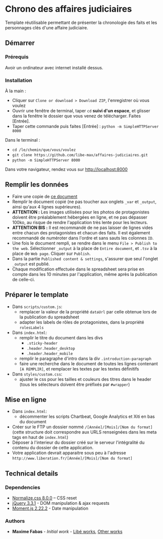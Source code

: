 # Chrono des affaires judiciaires

Template réutilisable permettant de présenter la chronologie des faits et les personnages clés d'une affaire judiciaire.

## Démarrer

### Prérequis

Avoir un ordinateur avec internet installé dessus.

### Installation

À la main :
- Cliquer sur `Clone or download > Download ZIP`, l'enregistrer où vous voulez
- Ouvrir une fenêtre de terminal, taper `cd` **suivi d'un espace**, et glisser dans la fenêtre le dossier que vous venez de télécharger. Faites [Entrée].
- Taper cette commande puis faites [Entrée] : `python -m SimpleHTTPServer 8000`

Dans le terminal :
- `cd /le/chemin/que/vous/voulez`
- `git clone https://github.com/libe-max/affaires-judiciaires.git`
- `python -m SimpleHTTPServer 8000`

Dans votre navigateur, rendez vous sur [http://localhost:8000](http://localhost:8000)

## Remplir les données

- Faire une copie de [ce document](https://docs.google.com/spreadsheets/d/15Z9IKSSp8nuG6DVWsJy9FpHNt0EvqdIhz0T8u0CnZZM/edit?usp=sharing)
- Remplir le document copié (ne pas toucher aux onglets `_var` et `_output`, ainsi qu'aux 4 lignes supérieures).
- **ATTENTION :** Les images utilisées pour les photos de protagonistes doivent être préalablement hébergées en ligne, et ne pas dépasser 100ko, au risque de rendre l'application très lente pour les lecteurs.
- **ATTENTION BIS :** Il est recommandé de ne pas laisser de lignes vides entre chacun des protagonistes et chacun des faits. Il est également recommandé de numéroter dans l'ordre et sans sauts les colonnes `ID`.
- Une fois le document rempli, se rendre dans le menu `File > Publish to the web`. Sélectionner `_output` à la place de `Entire document`, et `.tsv` à la place de `Web page`. Cliquer sur `Publish`.
- Dans la partie `Published content & settings`, s'assurer que seul l'onglet `_output` est publié.
- Chaque modification effectuée dans le spreadsheet sera prise en compte dans les 10 minutes par l'application, même après la publication de celle-ci.

## Préparer le template

- Dans `scripts/custom.js`:
  - remplacer la valeur de la propriété `dataUrl` par celle obtenue lors de la publication du spreadsheet
  - adapter les labels de rôles de protagonistes, dans la propriété `rolesLabels`
- Dans `index.html`:
  - remplir le titre du document dans les divs
    - `.sticky-header`
    - `.header.header_desktop`
    - `.header.header_mobile`
  - remplir le paragraphe d'intro dans la div `.introduction-paragraph`
  - faire une recherche dans le document de toutes les lignes contenant `[A REMPLIR]`, et remplacer les textes par les textes définitifs
- Dans `styles/custom.css`:
  - ajuster le css pour les tailles et couleurs des titres dans le header (tous les sélecteurs doivent être préfixés par `#wrapper`)

## Mise en ligne

- Dans `index.html`:
  - décommenter les scripts Chartbeat, Google Analytics et Xiti en bas du document 
- Créer sur le FTP un dossier nommé `/[Année]/[Mois]/[Nom du format]` (cette structure doit correspondre aux URLS renseignées dans les meta tags en haut de `index.html`)
- Déposer à l'interieur du dossier créé sur le serveur l'intégralité du contenu du dossier de cette application.
- Votre application devrait apparaitre sous peu à l'adresse `http://www.liberation.fr/[Année]/[Mois]/[Nom du format]`


## Technical details

### Dependencies

* [Normalize.css 8.0.0](https://necolas.github.io/normalize.css/) – CSS reset
* [jQuery 3.3.1](https://code.jquery.com/jquery/) - DOM manipulation & ajax requests
* [Moment.js 2.22.2](https://momentjs.com/) - Date manipulation

### Authors

* **Maxime Fabas** - *Initial work* - [Libé works](https://github.com/libe-max), [Other works](https://github.com/maximefabas)
